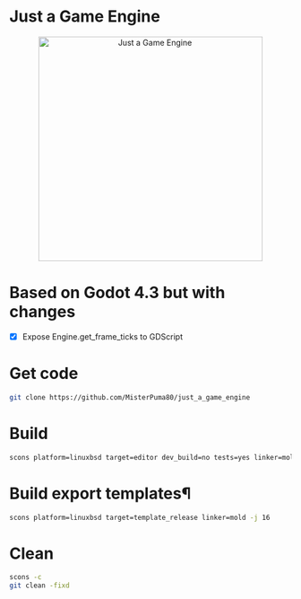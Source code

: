 # Just a Game Engine

<p align="center">
  <a href="https://github.com/MisterPuma80/just_a_game_engine">
    <img src="logo_outlined.svg" width="400" alt="Just a Game Engine">
  </a>
</p>

# Based on Godot 4.3 but with changes
* [x] Expose Engine.get_frame_ticks to GDScript

# Get code

```sh
git clone https://github.com/MisterPuma80/just_a_game_engine
```


# Build

```sh
scons platform=linuxbsd target=editor dev_build=no tests=yes linker=mold -j 16
```

# Build export templates¶

```sh
scons platform=linuxbsd target=template_release linker=mold -j 16
```


# Clean

```sh
scons -c
git clean -fixd
```
